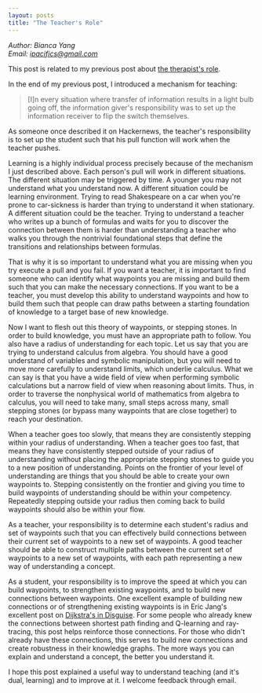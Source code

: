 ```yaml
---
layout: posts
title: "The Teacher's Role"
---
```

*Author: Bianca Yang*<br>
*Email: <a href="mailto:ipacifics@gmail.com?subject=Hello from the XDRT Blog">ipacifics@gmail.com</a>*<br>

This post is related to my previous post about
[the therapist's role](https://xrdt.github.io/xrdt.github.io/2018/11/02/therapists-role.html).

In the end of my previous post, I introduced a mechanism for teaching:
> [I]n every situation where transfer of information results in a light bulb
> going off, the information giver's responsibility was to set up the information
> receiver to flip the switch themselves.

As someone once described it on Hackernews, the teacher's responsibility is to
set up the student such that his pull function will work when the teacher pushes.

Learning is a highly individual process precisely because of the mechanism I
just described above. Each person's pull will work in different situations. The
different situation may be triggered by time. A younger you may not understand
what you understand now. A different situation could be learning environment.
Trying to read Shakespeare on a car when you're prone to car-sickness is
harder than trying to understand it when stationary. A different situation could
be the teacher. Trying to understand a teacher who writes up a bunch of
formulas and waits for you to discover the connection between them is harder
than understanding a teacher who walks you through the nontrivial foundational
steps that define the transitions and relationships between formulas.

That is why it is so important to understand what you are missing when you try
execute a pull and you fail. If you want a teacher, it is important to find
someone who can identify what waypoints you are missing and build them such
that you can make the necessary connections. If you want to be a teacher, you
must develop this ability to understand waypoints and how to build them such
that people can draw paths between a starting foundation of knowledge to a
target base of new knowledge.

Now I want to flesh out this theory of waypoints, or stepping stones. In order
to build knowledge, you must have an appropriate path to follow. You also have a
radius of understanding for each topic.
Let us say that you are trying to understand calculus from algebra. You should
have a good understand of variables and symbolic manipulation, but you will
need to move more carefully to understand limits, which underlie calculus.
What we can say is that you have a wide field of view when performing symbolic
calculations but a narrow field of view when reasoning about limits. Thus,
in order to traverse the nonphysical world of mathematics from algebra to
calculus, you will need to take many, small steps across many, small stepping
stones (or bypass many waypoints that are close together) to reach your
destination.

When a teacher goes too slowly, that means they are consistently stepping
within your radius of understanding. When a teacher goes too fast, that means
they have consistently stepped outside of your radius of understanding without
placing the appropriate stepping stones to guide you to a new position of
understanding. Points on the frontier of your level of understanding are things
that you should be able to create your own waypoints to. Stepping consistently
on the frontier and giving you time to build waypoints of understanding should
be within your competency. Repeatedly stepping outside your radius then coming
back to build waypoints should also be within your flow.

As a teacher, your responsibility is to determine each student's radius and
set of waypoints such that you can effectively build connections between their
current set of waypoints to a new set of waypoints. A good teacher should be
able to construct multiple paths between the current set of waypoints to a new
set of waypoints, with each path representing a new way of understanding a
concept.

As a student, your responsibility is to improve the speed at which you can build
waypoints, to strengthen existing waypoints, and to build new connections
between waypoints. One excellent example of building new connections or
of strengthening existing waypoints is in Eric Jang's excellent post on
[Dijkstra's in Disguise](https://blog.evjang.com/2018/08/dijkstras.html). For
some people who already knew the connections between shortest path finding and
Q-learning and ray-tracing, this post helps reinforce those connections. For
those who didn't already have these connections, this serves to build new
connections and create robustness in their knowledge graphs. The more ways you
can explain and understand a concept, the better you understand it.

I hope this post explained a useful way to understand teaching (and it's dual,
learning) and to improve at it. I welcome feedback through email.
